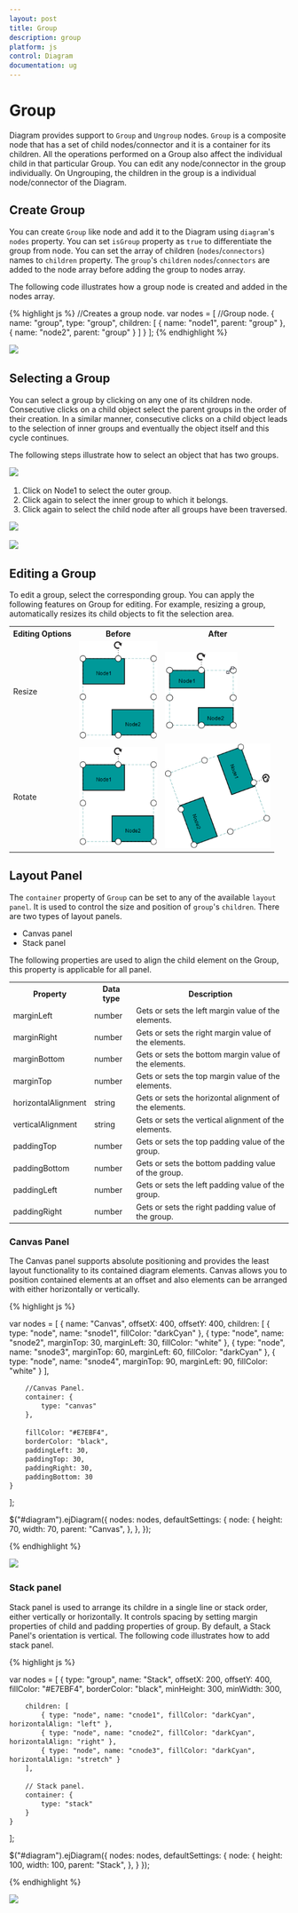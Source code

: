 ```yaml
---
layout: post
title: Group
description: group
platform: js
control: Diagram
documentation: ug
---
```


# Group

Diagram provides support to `Group` and `Ungroup` nodes. `Group` is a composite node that has a set of child nodes/connector and it is a container for its children. All the operations performed on a Group also affect the individual child in that particular Group. You can edit any node/connector in the group individually. On Ungrouping, the children in the group is a individual node/connector of the Diagram. 

## Create Group

You can create `Group` like node and add it to the Diagram using `diagram`'s `nodes` property. You can set `isGroup` property as `true` to differentiate the group from node. You can set the array of children (`nodes`/`connectors`) names to `children` property. The `group`'s `children` `nodes`/`connectors` are added to the node array before adding the group to nodes array. 

The following code illustrates how a group node is created and added in the nodes array.

{% highlight js %}
//Creates a group node.
var nodes = [ //Group node.
    {
        name: "group",
        type: "group",
        children: [
            { name: "node1", parent: "group" },
            { name: "node2", parent: "group" }
        ]
    }
];
{% endhighlight %}

![]("/js/Diagram/Group_images/Group_img1.png") 

## Selecting a Group

You can select a group by clicking on any one of its children node. Consecutive clicks on a child object select the parent groups in the order of their creation. In a similar manner, consecutive clicks on a child object leads to the selection of inner groups and eventually the object itself and this cycle continues.

The following steps illustrate how to select an object that has two groups.

![]("/js/Diagram/Group_images/Group_img2.png") 

1. Click on Node1 to select the outer group.
2. Click again to select the inner group to which it belongs.
3. Click again to select the child node after all groups have been traversed.

![]("/js/Diagram/Group_images/Group_img3.png") 

![]("/js/Diagram/Group_images/Group_img4.png") 

## Editing a Group

To edit a group, select the corresponding group. You can apply the following features on Group for editing. For example, resizing a group, automatically resizes its child objects to fit the selection area.

<table>
<tr>
<th>
Editing Options</th><th>
Before</th><th>
After</th></tr>
<tr>
<td>
Resize</td><td>
<img src="/js/Diagram/Group_images/Group_img5.png" alt="" width="141pt" height="177pt"/></td><td>
<img src="/js/Diagram/Group_images/Group_img6.png" alt="" width="131pt" height="139pt"/></td></tr>
<tr>
<td>
Rotate</td><td>
<img src="/js/Diagram/Group_images/Group_img7.png" alt="" width="141pt" height="177pt"/></td><td>
<img src="/js/Diagram/Group_images/Group_img8.png" alt="" width="190pt" height="188pt"/></td></tr>
</table>


## Layout Panel

The `container` property of `Group` can be set to any of the available `layout panel`. It is used to control the size and position of `group`'s `children`. There are two types of layout panels.

* Canvas panel 
* Stack panel

The following properties are used to align the child element on the Group, this property is applicable for all panel.

<table>
<tr>
<th>
Property</th><th>
Data type</th><th>
Description</th></tr>
<tr>
<td>
marginLeft</td><td>
number</td><td>
Gets or sets the left margin value of the elements.</td></tr>
<tr>
<td>
marginRight</td><td>
number</td><td>
Gets or sets the right margin value of the elements.</td></tr>
<tr>
<td>
marginBottom</td><td>
number</td><td>
Gets or sets the bottom margin value of the elements.</td></tr>
<tr>
<td>
marginTop</td><td>
number</td><td>
Gets or sets the top margin value of the elements.</td></tr>
<tr>
<td>
horizontalAlignment</td><td>
string</td><td>
Gets or sets the horizontal alignment of the elements.</td></tr>
<tr>
<td>
verticalAlignment</td><td>
string</td><td>
Gets or sets the vertical alignment of the elements.</td></tr>
<tr>
<td>
paddingTop</td><td>
number</td><td>
Gets or sets the top padding value of the group.</td></tr>
<tr>
<td>
paddingBottom</td><td>
number</td><td>
Gets or sets the bottom padding value of the group.</td></tr>
<tr>
<td>
paddingLeft</td><td>
number</td><td>
Gets or sets the left padding value of the group.</td></tr>
<tr>
<td>
paddingRight</td><td>
number</td><td>
Gets or sets the right padding value of the group.</td></tr>
</table>


### Canvas Panel

The Canvas panel supports absolute positioning and provides the least layout functionality to its contained diagram elements. Canvas allows you to position contained elements at an offset and also elements can be arranged with either horizontally or vertically.

{% highlight js %}

var nodes = [
    {
        name: "Canvas",
        offsetX: 400,
        offsetY: 400,
        children: [
            { type: "node", name: "snode1", fillColor: "darkCyan" },
            { type: "node", name: "snode2", marginTop: 30, marginLeft: 30, fillColor: "white" },
            { type: "node", name: "snode3", marginTop: 60, marginLeft: 60, fillColor: "darkCyan" },
            { type: "node", name: "snode4", marginTop: 90, marginLeft: 90, fillColor: "white" }
        ],

        //Canvas Panel.
        container: {
            type: "canvas"
        },

        fillColor: "#E7EBF4",
        borderColor: "black",
        paddingLeft: 30,
        paddingTop: 30,
        paddingRight: 30,
        paddingBottom: 30
    }
];


$("#diagram").ejDiagram({
   nodes: nodes,
   defaultSettings: {
      node: {
         height: 70,
         width: 70,
         parent: "Canvas",
      },
   },
});

{% endhighlight %}

![]("/js/Diagram/Group_images/Group_img9.png") 

### Stack panel

Stack panel is used to arrange its childre in a single line or stack order, either vertically or horizontally. It controls spacing by setting margin properties of child and padding properties of group. By default, a Stack Panel's orientation is vertical. The following code illustrates how to add stack panel.

{% highlight js %}

var nodes = [
    {
        type: "group",
        name: "Stack",
        offsetX: 200,
        offsetY: 400,
        fillColor: "#E7EBF4",
        borderColor: "black",
        minHeight: 300,
        minWidth: 300,

        children: [
            { type: "node", name: "cnode1", fillColor: "darkCyan", horizontalAlign: "left" },
            { type: "node", name: "cnode2", fillColor: "darkCyan", horizontalAlign: "right" },
            { type: "node", name: "cnode3", fillColor: "darkCyan", horizontalAlign: "stretch" }
        ],

        // Stack panel.
        container: {
            type: "stack"
        }
    }
];

$("#diagram").ejDiagram({
   nodes: nodes,
   defaultSettings: {
      node: {
         height: 100,
         width: 100,
         parent: "Stack",
      },
   }
});

{% endhighlight %}

![]("/js/Diagram/Group_images/Group_img10.png") 
